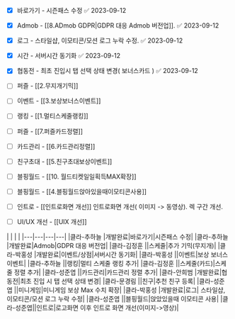 



- [x] 바로가기 - 시즌패스 수정 ✅ 2023-09-12
- [x] Admob - [[8.ADmob GDPR|GDPR 대응 Admob 버전업]]. ✅ 2023-09-12
- [x] 로그 - 스타일샵, 이모티콘/모션 로그 누락 수정. ✅ 2023-09-12
- [x] 시간 - 서버시간 동기화 ✅ 2023-09-12
- [x] 협동전 - 최초 진입시 탭 선택 상태 변경( 보너스카드 ) ✅ 2023-09-12
- [ ] 퍼즐 - [[2.무지개기믹]]
- [ ] 이벤트 - [[3.보상보너스이벤트]]
- [ ] 랭킹 - [[1.멀티스케줄랭킹]]
- [ ] 퍼즐 - [[7.퍼즐카드정렬]]
- [ ] 카드관리 - [[6.카드관리정렬]]
- [ ] 친구초대 - [[5.친구초대보상이벤트]]
- [ ] 블핑월드 - [[10. 월드티켓일일획득MAX확장]]
- [ ] 블핑월드 - [[4.블핑월드앉아있을때이모티콘사용]]
- [ ] 인트로 - [[인트로화면 개선]]  인트로화면 개선( 이미지 -> 동영상). 렉 구간 개선.
- [ ] UI/UX 개선 - [[UIX 개선]] 



|   |   |   |
|---|---|---|---|
|클라-추하늘  |개발완료|바로가기|시즌패스 수정|
|클라-추하늘  |개발완료|Admob|GDPR 대응 버전업|
|클라-김정훈  ||스케줄|추가 기믹(무지개)|
|클라-박홍성  |개발완료|이벤트/상점|서버시간 동기화|
|클라-박홍성  ||이벤트|보상 보너스 이벤트|
|클라-추하늘  ||랭킹|멀티 스케줄 랭킹 추가|
|클라-김정훈  ||스케줄(카드)|스케줄 정렬 추가|
|클라-성준엽  ||카드관리|카드관리 정렬 추가|
|클라-안희범  |개발완료|협동전|최초 진입 시 탭 선택 상태 변경|
|클라-문경림  ||친구|추천 친구 등록|
|클라-성준엽  ||미니게임|미니게임 보상 Max 수치 확장|
|클라-박홍성  |개발완료|로그| 스타일샵, 이모티콘/모션 로그 누락 수정|
|클라-성준엽  ||블핑월드|앉았있을때 이모티콘 사용|
|클라-성준엽||인트로|로고화면 이후 인트로 화면 개선(이미지->영상)|




